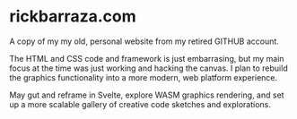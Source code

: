 # rickbarraza.com
A copy of my my old, personal website from my retired GITHUB account. 

The HTML and CSS code and framework is just embarrasing, but my main focus at the time was just working and hacking the canvas. I plan to rebuild the graphics functionality into a more modern, web platform experience.

May gut and reframe in Svelte, explore WASM graphics rendering, and set up a more scalable gallery of creative code sketches and explorations.
